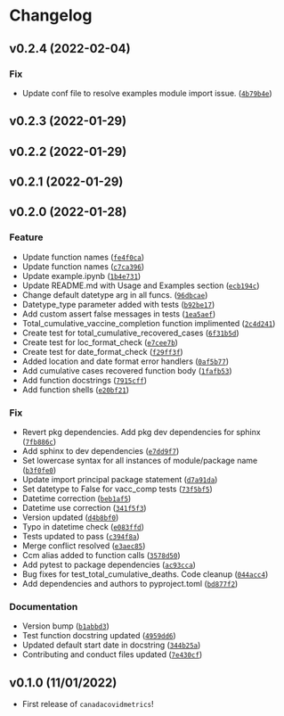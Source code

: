 # Changelog

<!--next-version-placeholder-->

## v0.2.4 (2022-02-04)
### Fix
* Update conf file to resolve examples module import issue. ([`4b79b4e`](https://github.com/UBC-MDS/canadacovidmetrics/commit/4b79b4ee8bff81d351e01a7ed50d5cb03bb27939))

## v0.2.3 (2022-01-29)


## v0.2.2 (2022-01-29)


## v0.2.1 (2022-01-29)


## v0.2.0 (2022-01-28)
### Feature
* Update function names ([`fe4f0ca`](https://github.com/UBC-MDS/canadacovidmetrics/commit/fe4f0cab50b8e690643e77f1a7ba1c904f0cd2e6))
* Update function names ([`c7ca396`](https://github.com/UBC-MDS/canadacovidmetrics/commit/c7ca396a4f225c5dbf740ed74a79362b56a279ce))
* Update example.ipynb ([`1b4e731`](https://github.com/UBC-MDS/canadacovidmetrics/commit/1b4e731a6f50e91f9bec7a6fef93b390d672508e))
* Update README.md with Usage and Examples section ([`ecb194c`](https://github.com/UBC-MDS/canadacovidmetrics/commit/ecb194ce9d4f911dda1c712dd2bb3217bfaed459))
* Change default datetype arg in all funcs. ([`96dbcae`](https://github.com/UBC-MDS/canadacovidmetrics/commit/96dbcae5eff601bc7248eedc728cd4542125ebdb))
* Datetype_type parameter added with tests ([`b92be17`](https://github.com/UBC-MDS/canadacovidmetrics/commit/b92be17205c3d03e438b8c930aeb34f4b39f4e1f))
* Add custom assert false messages in tests ([`1ea5aef`](https://github.com/UBC-MDS/canadacovidmetrics/commit/1ea5aef95a03eb0b2ea5c74da31ec284dbbd8256))
* Total_cumulative_vaccine_completion function implimented ([`2c4d241`](https://github.com/UBC-MDS/canadacovidmetrics/commit/2c4d2416f10a9a4cab7bf2d398b09bcf430aa40d))
* Create test for total_cumulative_recovered_cases ([`6f31b5d`](https://github.com/UBC-MDS/canadacovidmetrics/commit/6f31b5d43cf6e6c5c5d00288e4586b1a69dd3d0a))
* Create test for loc_format_check ([`e7cee7b`](https://github.com/UBC-MDS/canadacovidmetrics/commit/e7cee7bcacb1dd4ad7430b6bb45e2c2b681436f5))
* Create test for date_format_check ([`f29ff3f`](https://github.com/UBC-MDS/canadacovidmetrics/commit/f29ff3f3ca9a16501b84c044f9b0e967666f4845))
* Added location and date format error handlers ([`0af5b77`](https://github.com/UBC-MDS/canadacovidmetrics/commit/0af5b7757d93ca38cdfa6a774b7389ef111ac031))
* Add cumulative cases recovered function body ([`1fafb53`](https://github.com/UBC-MDS/canadacovidmetrics/commit/1fafb5332987578eb63e941c7e2f1efd3afac165))
* Add function docstrings ([`7915cff`](https://github.com/UBC-MDS/canadacovidmetrics/commit/7915cff6cd4d3267bff805e3a116cc97df2d8517))
* Add function shells ([`e20bf21`](https://github.com/UBC-MDS/canadacovidmetrics/commit/e20bf21a8810bc42989175f2f83104631f3d3437))

### Fix
* Revert pkg dependencies. Add pkg dev dependencies for sphinx ([`7fb886c`](https://github.com/UBC-MDS/canadacovidmetrics/commit/7fb886c5fb0bd74437448006f41bef59d32ce1ae))
* Add sphinx to dev dependencies ([`e7dd9f7`](https://github.com/UBC-MDS/canadacovidmetrics/commit/e7dd9f720ef80c65fa78a67f523eb2721fadffed))
* Set lowercase syntax for all instances of module/package name ([`b3f0fe0`](https://github.com/UBC-MDS/canadacovidmetrics/commit/b3f0fe08acd0446e010d16dd7681d48f87eb35f5))
* Update import principal package statement ([`d7a91da`](https://github.com/UBC-MDS/canadacovidmetrics/commit/d7a91daad1cc104ff4ae12ecdd03b2c5fa37363d))
* Set datetype to False for vacc_comp tests ([`73f5bf5`](https://github.com/UBC-MDS/canadacovidmetrics/commit/73f5bf52357e4c32e5aa8c4cc71e0a70b85b9def))
* Datetime correction ([`beb1af5`](https://github.com/UBC-MDS/canadacovidmetrics/commit/beb1af5e5fa5dc74a3f904fd6485494f82f54a42))
* Datetime use correction ([`341f5f3`](https://github.com/UBC-MDS/canadacovidmetrics/commit/341f5f3abd886c0b82dbbee784acbb574d3ac798))
* Version updated ([`d4b8bf0`](https://github.com/UBC-MDS/canadacovidmetrics/commit/d4b8bf028a67ebbc1ceef8f43f5fb2073ce6fd68))
* Typo in datetime check ([`e083ffd`](https://github.com/UBC-MDS/canadacovidmetrics/commit/e083ffdc4164ae85245ba28690c2fe9857d06b53))
* Tests updated to pass ([`c394f8a`](https://github.com/UBC-MDS/canadacovidmetrics/commit/c394f8a6685396b6a8a0aea680c1351a1e7831c0))
* Merge conflict resolved ([`e3aec85`](https://github.com/UBC-MDS/canadacovidmetrics/commit/e3aec8548ba4abfda140d5e842623cbf3bbbe470))
* Ccm alias added to function calls ([`3578d50`](https://github.com/UBC-MDS/canadacovidmetrics/commit/3578d508a875c229e9b5937a63385f92cab3036a))
* Add pytest to package dependencies ([`ac93cca`](https://github.com/UBC-MDS/canadacovidmetrics/commit/ac93cca55e0680e31dc75638e04e8a0b8311ef0d))
* Bug fixes for test_total_cumulative_deaths. Code cleanup ([`044acc4`](https://github.com/UBC-MDS/canadacovidmetrics/commit/044acc45b185786ffe8d0f60f42010c79da97ada))
* Add dependencies and authors to pyproject.toml ([`bd877f2`](https://github.com/UBC-MDS/canadacovidmetrics/commit/bd877f28fdb2c75d197b7883fdb99ea3a73e875b))

### Documentation
* Version bump ([`b1abbd3`](https://github.com/UBC-MDS/canadacovidmetrics/commit/b1abbd3102da74466c6153a87eeb9aa267bd857f))
* Test function docstring updated ([`4959dd6`](https://github.com/UBC-MDS/canadacovidmetrics/commit/4959dd65e247a35839adea74af58efe623a5eaa1))
* Updated default start date in docstring ([`344b25a`](https://github.com/UBC-MDS/canadacovidmetrics/commit/344b25a3bee7df15c83efaf4f5ae2bcde56325de))
* Contributing and conduct files updated ([`7e430cf`](https://github.com/UBC-MDS/canadacovidmetrics/commit/7e430cfb357c134a6f2163f7180866c4598a57f9))

## v0.1.0 (11/01/2022)

- First release of `canadacovidmetrics`!